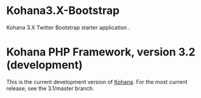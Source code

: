 Kohana3.X-Bootstrap
===================

Kohana 3.X Twitter Bootstrap starter application .


# Kohana PHP Framework, version 3.2 (development)
This is the current development version of [Kohana](http://kohanaframework.org/).
For the most current release, see the 3.1/master branch.
